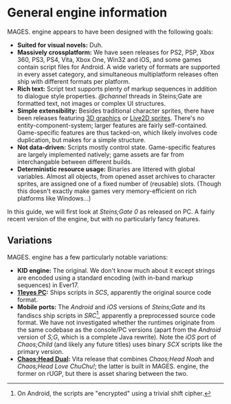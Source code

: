 # General engine information

MAGES. engine appears to have been designed with the following goals:

* **Suited for visual novels:** Duh.
* **Massively crossplatform:** We have seen releases for PS2, PSP, Xbox 360, PS3, PS4, Vita, Xbox One, Win32 and iOS, and some games contain script files for Android. A wide variety of formats are supported in every asset category, and simultaneous multiplatform releases often ship with different formats per platform.
* **Rich text:** Script text supports plenty of markup sequences in addition to dialogue style properties. *@channel* threads in Steins;Gate are formatted text, not images or complex UI structures.
* **Simple extensibility:** Besides traditional character sprites, there have been releases featuring [3D graphics](https://vndb.org/v5883) or [Live2D sprites](https://vndb.org/v12630). There's no entity-component-system; larger features are fairly self-contained. Game-specific features are thus tacked-on, which likely involves code duplication, but makes for a simple structure.
* **Not data-driven:** Scripts mostly control state. Game-specific features are largely implemented natively; game assets are far from interchangable between different builds.
* **Deterministic resource usage:** Binaries are littered with global variables. Almost all objects, from opened asset archives to character sprites, are assigned one of a fixed number of (reusable) slots. (Though this doesn't exactly make games very memory-efficient on rich platforms like Windows...)

In this guide, we will first look at *Steins;Gate 0* as released on PC. A fairly recent version of the engine, but with no particularly fancy features.

## Variations

MAGES. engine has a few particularly notable variations:

* **KID engine:** The original. We don't know much about it except strings are encoded using a standard encoding (with in-band markup sequences) in Ever17.
* **[11eyes PC](https://vndb.org/v729):** Ships scripts in *SCS*, apparently the original source code format.
* **Mobile ports:** The *Android* and *iOS* versions of *Steins;Gate* and its fandiscs ship scripts in *SRC*[^1], apparently a preprocessed source code format. We have not investigated whether the runtimes originate from the same codebase as the console/PC versions (apart from the *Android* version of *S;G*, which is a complete Java rewrite). Note the *iOS* port of *Chaos;Child* (and likely any future titles) uses binary *SCX* scripts like the primary version.
* **[Chaos;Head Dual](https://vndb.org/r38137):** Vita release that combines *Chaos;Head Noah* and *Chaos;Head Love ChuChu!*; the latter is built in MAGES. engine, the former on rUGP, but there is asset sharing between the two.

[^1]: On Android, the scripts are "encrypted" using a trivial shift cipher.